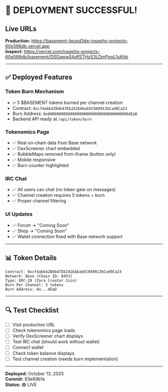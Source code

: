 # 🎉 DEPLOYMENT SUCCESSFUL!

## Live URLs

**Production:** https://basement-ileuod3de-josephs-projects-60e598db.vercel.app  
**Inspect:** https://vercel.com/josephs-projects-60e598db/basement/DSGaww5AdfSTHzS3LDmPpoL1uKhb

---

## ✅ Deployed Features

### Token Burn Mechanism
- 🔥 5 $BASEMENT tokens burned per channel creation
- Contract: `0xcf4abb42B4b47Eb242EAbab5C9A9913bCad9Ca23`
- Burn Address: `0x000000000000000000000000000000000000dEaD`
- Backend API ready at `/api/token/burn`

### Tokenomics Page
- ✅ Real on-chain data from Base network
- ✅ DexScreener chart embedded
- ✅ BubbleMaps removed from iframe (button only)
- ✅ Mobile responsive
- ✅ Burn counter highlighted

### IRC Chat
- ✅ All users can chat (no token gate on messages)
- ✅ Channel creation requires 5 tokens + burn
- ✅ Proper channel filtering

### UI Updates
- ✅ Forum → "Coming Soon"
- ✅ Shop → "Coming Soon"
- ✅ Wallet connection fixed with Base network support

---

## 📊 Token Details

```
Contract: 0xcf4abb42B4b47Eb242EAbab5C9A9913bCad9Ca23
Network: Base (Chain ID: 8453)
Type: ERC-20 (Zora Creator Coin)
Burn Per Channel: 5 tokens
Burn Address: 0x...dEaD
```

---

## 🔍 Test Checklist

- [ ] Visit production URL
- [ ] Check tokenomics page loads
- [ ] Verify DexScreener chart displays
- [ ] Test IRC chat (should work without wallet)
- [ ] Connect wallet
- [ ] Check token balance displays
- [ ] Test channel creation (needs burn implementation)

---

**Deployed:** October 13, 2025  
**Commit:** 83e69b1e  
**Status:** 🟢 LIVE


